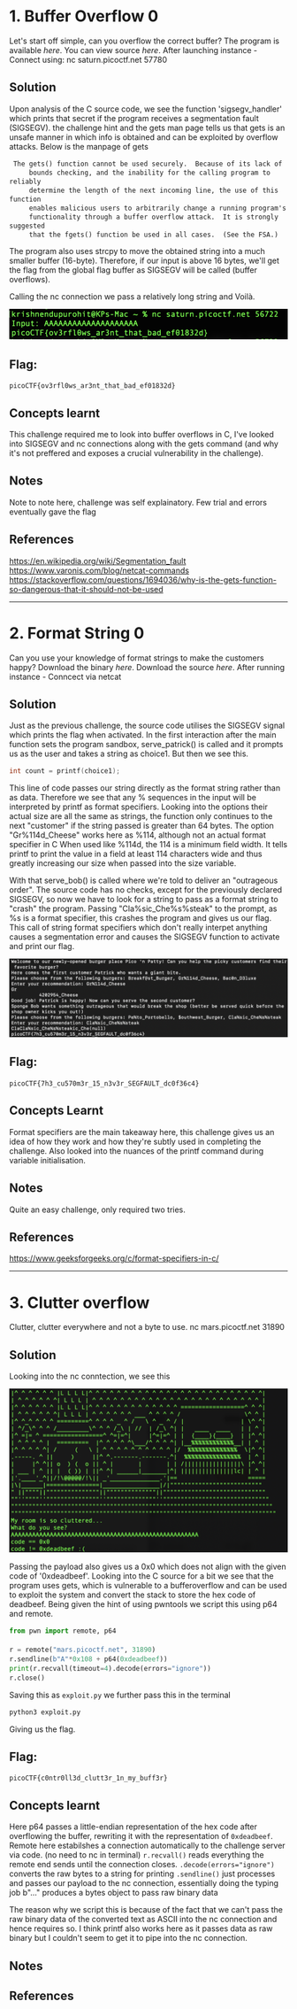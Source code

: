 # 1. Buffer Overflow 0
Let's start off simple, can you overflow the correct buffer? The program is available _here_. You can view source _here_.
After launching instance - Connect using: nc saturn.picoctf.net 57780

## Solution
Upon analysis of the C source code, we see the function 'sigsegv_handler' which prints that secret if the program receives a segmentation fault (SIGSEGV). the challenge hint and the gets man page tells us that gets is an unsafe manner in which info is obtained and can be exploited by overflow attacks. Below is the manpage of gets

```
 The gets() function cannot be used securely.  Because of its lack of
     bounds checking, and the inability for the calling program to reliably
     determine the length of the next incoming line, the use of this function
     enables malicious users to arbitrarily change a running program's
     functionality through a buffer overflow attack.  It is strongly suggested
     that the fgets() function be used in all cases.  (See the FSA.)
```

The program also uses strcpy to move the obtained string into a much smaller buffer (16-byte). Therefore, if our input is above 16 bytes, we'll get the flag from the global flag buffer as SIGSEGV will be called (buffer overflows). 

Calling the nc connection we pass a relatively long string and Voilà.

![](IMAGES/manpage.png "Gets manpage warning")


## Flag: 
```
picoCTF{ov3rfl0ws_ar3nt_that_bad_ef01832d}
```

## Concepts learnt
This challenge required me to look into buffer overflows in C, I've looked into SIGSEGV and nc connections along with the gets command (and why it's not preffered and exposes a crucial vulnerability in the challenge). 


## Notes
Note to note here, challenge was self explainatory. Few trial and errors eventually gave the flag

## References
https://en.wikipedia.org/wiki/Segmentation_fault
https://www.varonis.com/blog/netcat-commands
https://stackoverflow.com/questions/1694036/why-is-the-gets-function-so-dangerous-that-it-should-not-be-used

***

# 2. Format String 0
Can you use your knowledge of format strings to make the customers happy? Download the binary *here*. Download the source *here*.
After running instance - Conncect via netcat 

## Solution
Just as the previous challenge, the source code utilises the SIGSEGV signal which prints the flag when activated. In the first interaction after the main function sets the program sandbox, serve_patrick() is called and it prompts us as the user and takes a string as choice1. But then we see this.

```C
int count = printf(choice1);
```

This line of code passes our string directly as the format string rather than as data. Therefore we see that any % sequences in the input will be interpreted by printf as format specifiers. Looking into the options their actual size are all the same as strings, the function only continues to the next "customer" if the string passed is greater than 64 bytes. The option "Gr%114d_Cheese" works here as %114, although not an actual format specifier in C When used like %114d, the 114 is a minimum field width. It tells printf to print the value in a field at least 114 characters wide and thus greatly increasing our size when passed into the size variable.

With that serve_bob() is called where we're told to deliver an "outrageous order". The source code has no checks, except for the previously declared SIGSEGV, so now we have to look for a string to pass as a format string to "crash" the program. Passing "Cla%sic_Che%s%steak" to the prompt, as %s is a format specifier, this crashes the program and gives us our flag. This call of string format specifiers which don't really interpet anything causes a segmentation error and causes the SIGSEGV function to activate and print our flag.

![](IMAGES/format_string.png "Full netcat connection")

## Flag:
```
picoCTF{7h3_cu570m3r_15_n3v3r_SEGFAULT_dc0f36c4}
```

## Concepts Learnt
Format specifiers are the main takeaway here, this challenge gives us an idea of how they work and how they're subtly used in completing the challenge. Also looked into the nuances of the printf command during variable initialisation. 

## Notes
Quite an easy challenge, only required two tries. 

## References
https://www.geeksforgeeks.org/c/format-specifiers-in-c/

***


# 3. Clutter overflow
Clutter, clutter everywhere and not a byte to use. nc mars.picoctf.net 31890

## Solution
Looking into the nc conntection, we see this

![](IMAGES/testpay.png "test payload to nc")

Passing the payload also gives us a 0x0 which does not align with the given code of '0xdeadbeef'. Looking into the C source for a bit we see that the program uses gets, which is vulnerable to a bufferoverflow and can be used to exploit the system and convert the stack to store the hex code of deadbeef. Being given the hint of using pwntools we script this using p64 and remote.

```py
from pwn import remote, p64

r = remote("mars.picoctf.net", 31890)
r.sendline(b"A"*0x108 + p64(0xdeadbeef))
print(r.recvall(timeout=4).decode(errors="ignore"))
r.close()
```

Saving this as `exploit.py` we further pass this in the terminal

```zsh
python3 exploit.py
```

Giving us the flag.


## Flag:
```
picoCTF{c0ntr0ll3d_clutt3r_1n_my_buff3r}
```

## Concepts learnt
Here p64 passes a little-endian representation of the hex code after overflowing the buffer, rewriting it with the representation of `0xdeadbeef`. 
Remote here estabilshes a connection automatically to the challenge server via code. (no need to nc in terminal)
`r.recvall()` reads everything the remote end sends until the connection closes. 
`.decode(errors="ignore")` converts the raw bytes to a string for printing
`.sendline()` just processes and passes our payload to the nc connection, essentially doing the typing job
b"..." produces a bytes object to pass raw binary data

The reason why we script this is because of the fact that we can't pass the raw binary data of the converted text as ASCII into the nc connection and hence requires so. I think printf also works here as it passes data as raw binary but I couldn't seem to get it to pipe into the nc connection.  

## Notes


## References

